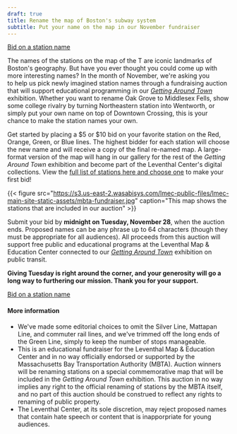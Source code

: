 ```yaml
---
draft: true
title: Rename the map of Boston's subway system
subtitle: Put your name on the map in our November fundraiser
---
```


<a class="btn btn-primary btn-primary-outline btn-sm" href="https://lmec.betterworld.org/auctions/transit-fundraiser">Bid on a station name</a>

The names of the stations on the map of the T are iconic landmarks of Boston's geography. But have you ever thought you could come up with more interesting names?  In the month of November, we're asking you to help us pick newly imagined station names through a fundraising auction that will support educational programming in our [_Getting Around Town_](https://www.leventhalmap.org/digital-exhibitions/getting-around-town/) exhibition. Whether you want to rename Oak Grove to Middlesex Fells, show some college rivalry by turning Northeastern station into Wentworth, or simply put your own name on top of Downtown Crossing, this is your chance to make the station names your own.

Get started by placing a $5 or $10 bid on your favorite station on the Red, Orange, Green, or Blue lines. The highest bidder for each station will choose the new name and will receive a copy of the final re-named map. A large-format version of the map will hang in our gallery for the rest of the _Getting Around Town_ exhibition and become part of the Leventhal Center's digital collections. View the [full list of stations here and choose one](https://lmec.betterworld.org/auctions/transit-fundraiser) to make your first bid!

{{< figure src="https://s3.us-east-2.wasabisys.com/lmec-public-files/lmec-main-site-static-assets/mbta-fundraiser.jpg" caption="This map shows the stations that are included in our auction" >}}

Submit your bid by **midnight on Tuesday, November 28**, when the auction ends. Proposed names can be any phrase up to 64 characters (though they must be appropriate for all audiences). All proceeds from this auction will support free public and educational programs at the Leventhal Map & Education Center connected to our [_Getting Around Town_](https://www.leventhalmap.org/digital-exhibitions/getting-around-town/) exhibition on public transit.

**Giving Tuesday is right around the corner, and your generosity will go a long way to furthering our mission. Thank you for your support.**

<a class="btn btn-primary btn-primary-outline btn-sm" href="https://lmec.betterworld.org/auctions/transit-fundraiser">Bid on a station name</a>

#### More information

* We've made some editorial choices to omit the Silver Line, Mattapan Line, and commuter rail lines, and we've trimmed off the long ends of the Green Line, simply to keep the number of stops manageable.
* This is an educational fundraiser for the Leventhal Map & Education Center and in no way officially endorsed or supported by the Massachusetts Bay Transportation Authority (MBTA). Auction winners will be renaming stations on a special commemorative map that will be included in the _Getting Around Town_ exhibition. This auction in no way implies any right to the official renaming of stations by the MBTA itself, and no part of this auction should be construed to reflect any rights to renaming of public property.
* The Leventhal Center, at its sole discretion, may reject proposed names that contain hate speech or content that is inapporpriate for young audiences.


